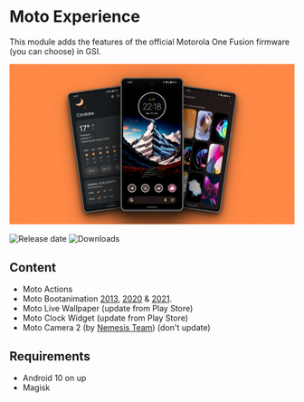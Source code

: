 # Moto Experience

This module adds the features of the official Motorola One Fusion firmware (you can choose) in GSI.

![](https://raw.githubusercontent.com/syoker/moto-experience/main/.github/img/image.png)

![Release date](https://img.shields.io/github/release-date/syoker/moto-experience)
![Downloads](https://img.shields.io/github/downloads/syoker/moto-experience/total)

## Content

- Moto Actions
- Moto Bootanimation [2013](https://telegra.ph/file/fa741361bb36eafef7470.mp4), [2020](https://telegra.ph/file/8c8694f2ef11d02678a50.mp4) & [2021](https://telegra.ph/file/a938a5b434c23713570a2.mp4).
- Moto Live Wallpaper (update from Play Store)
- Moto Clock Widget (update from Play Store)
- Moto Camera 2 (by [Nemesis Team](https://gitlab.com/NemesisDevelopers)) (don't update)

## Requirements

- Android 10 on up
- Magisk
